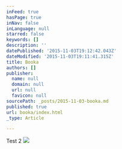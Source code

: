 ```yaml
---
inFeed: true
hasPage: true
inNav: false
inLanguage: null
starred: false
keywords: []
description: ''
datePublished: '2015-11-03T19:12:42.043Z'
dateModified: '2015-11-03T19:11:41.315Z'
title: Booka
authors: []
publisher:
  name: null
  domain: null
  url: null
  favicon: null
sourcePath: _posts/2015-11-03-booka.md
published: true
url: booka/index.html
_type: Article

---
```

Test 2
![](https://the-grid-user-content.s3-us-west-2.amazonaws.com/6c5d420d-ef1e-4cb4-8dbd-2bfd3ae40706.jpg)